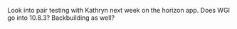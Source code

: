 Look into pair testing with Kathryn next week on the horizon app.
Does WGI go into 10.8.3? Backbuilding as well?
